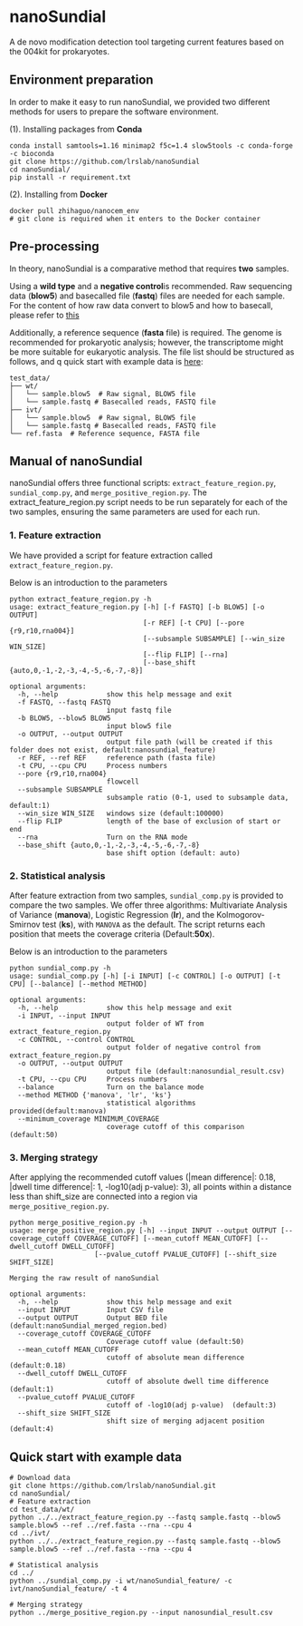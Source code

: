 # nanoSundial
A de novo modification detection tool targeting current features based on the 004kit for prokaryotes.

## Environment preparation

In order to make it easy to run nanoSundial, we provided two different methods for users to prepare the software environment.

(1). Installing packages from **Conda**

    conda install samtools=1.16 minimap2 f5c=1.4 slow5tools -c conda-forge -c bioconda 
    git clone https://github.com/lrslab/nanoSundial
    cd nanoSundial/
    pip install -r requirement.txt

(2). Installing from **Docker**

    docker pull zhihaguo/nanocem_env
    # git clone is required when it enters to the Docker container

## Pre-processing

In theory, nanoSundial is a comparative method that requires **two** samples. 

Using a **wild type** and a **negative control**is recommended. 
Raw sequencing data (**blow5**) and basecalled file (**fastq**) files are needed for each sample. 
For the content of how raw data convert to blow5 and how to basecall, please refer to [this](https://nanocem.readthedocs.io/en/latest/preparation/)

Additionally, a reference sequence (**fasta** file) is required. The genome is recommended for prokaryotic analysis; however, the transcriptome might be more suitable for eukaryotic analysis.
The file list should be structured as follows, and q quick start with example data is [here](#quick-start-with-example-data):

    test_data/
    ├── wt/
    │   └── sample.blow5  # Raw signal, BLOW5 file  
    │   └── sample.fastq # Basecalled reads, FASTQ file
    ├── ivt/
    │   └── sample.blow5  # Raw signal, BLOW5 file   
    │   └── sample.fastq # Basecalled reads, FASTQ file
    └── ref.fasta  # Reference sequence, FASTA file

## Manual of nanoSundial
nanoSundial offers three functional scripts: `extract_feature_region.py`, `sundial_comp.py`, and `merge_positive_region.py`. 
The extract_feature_region.py script needs to be run separately for each of the two samples, ensuring the same parameters are used for each run.
### 1. Feature extraction
We have provided a script for feature extraction called `extract_feature_region.py`. 

Below is an introduction to the parameters

    python extract_feature_region.py -h
    usage: extract_feature_region.py [-h] [-f FASTQ] [-b BLOW5] [-o OUTPUT]
                                     [-r REF] [-t CPU] [--pore {r9,r10,rna004}]
                                     [--subsample SUBSAMPLE] [--win_size WIN_SIZE]
                                     [--flip FLIP] [--rna]
                                     [--base_shift {auto,0,-1,-2,-3,-4,-5,-6,-7,-8}]
    
    optional arguments:
      -h, --help            show this help message and exit
      -f FASTQ, --fastq FASTQ
                            input fastq file
      -b BLOW5, --blow5 BLOW5
                            input blow5 file
      -o OUTPUT, --output OUTPUT
                            output file path (will be created if this folder does not exist, default:nanosundial_feature)
      -r REF, --ref REF     reference path (fasta file)
      -t CPU, --cpu CPU     Process numbers
      --pore {r9,r10,rna004}
                            flowcell
      --subsample SUBSAMPLE
                            subsample ratio (0-1, used to subsample data, default:1)
      --win_size WIN_SIZE   windows size (default:100000)
      --flip FLIP           length of the base of exclusion of start or end
      --rna                 Turn on the RNA mode
      --base_shift {auto,0,-1,-2,-3,-4,-5,-6,-7,-8}
                            base shift option (default: auto)

### 2. Statistical analysis
After feature extraction from two samples, `sundial_comp.py` is provided to compare the two samples. 
We offer three algorithms: Multivariate Analysis of Variance (**manova**), Logistic Regression (**lr**), and the Kolmogorov-Smirnov test (**ks**), with `MANOVA` as the default. 
The script returns each position that meets the coverage criteria (Default:**50x**).

Below is an introduction to the parameters

    python sundial_comp.py -h
    usage: sundial_comp.py [-h] [-i INPUT] [-c CONTROL] [-o OUTPUT] [-t CPU] [--balance] [--method METHOD]
    
    optional arguments:
      -h, --help            show this help message and exit
      -i INPUT, --input INPUT
                            output folder of WT from extract_feature_region.py
      -c CONTROL, --control CONTROL
                            output folder of negative control from extract_feature_region.py
      -o OUTPUT, --output OUTPUT
                            output file (default:nanosundial_result.csv)
      -t CPU, --cpu CPU     Process numbers
      --balance             Turn on the balance mode
      --method METHOD {'manova', 'lr', 'ks'}
                            statistical algorithms provided(default:manova)
      --minimum_coverage MINIMUM_COVERAGE
                            coverage cutoff of this comparison (default:50)


### 3. Merging strategy
After applying the recommended cutoff values (|mean difference|: 0.18, |dwell time difference|: 1, -log10(adj p-value): 3), all points within a distance less than shift_size are connected into a region via `merge_positive_region.py`. 

    python merge_positive_region.py -h
    usage: merge_positive_region.py [-h] --input INPUT --output OUTPUT [--coverage_cutoff COVERAGE_CUTOFF] [--mean_cutoff MEAN_CUTOFF] [--dwell_cutoff DWELL_CUTOFF]
                         [--pvalue_cutoff PVALUE_CUTOFF] [--shift_size SHIFT_SIZE]
    
    Merging the raw result of nanoSundial
    
    optional arguments:
      -h, --help            show this help message and exit
      --input INPUT         Input CSV file
      --output OUTPUT       Output BED file (default:nanoSundial_merged_region.bed)
      --coverage_cutoff COVERAGE_CUTOFF
                            Coverage cutoff value (default:50)
      --mean_cutoff MEAN_CUTOFF
                            cutoff of absolute mean difference (default:0.18)
      --dwell_cutoff DWELL_CUTOFF
                            cutoff of absolute dwell time difference (default:1)
      --pvalue_cutoff PVALUE_CUTOFF
                            cutoff of -log10(adj p-value)  (default:3)
      --shift_size SHIFT_SIZE
                            shift size of merging adjacent position (default:4)

## Quick start with example data

    # Download data
    git clone https://github.com/lrslab/nanoSundial.git
    cd nanoSundial/
    # Feature extraction
    cd test_data/wt/
    python ../../extract_feature_region.py --fastq sample.fastq --blow5 sample.blow5 --ref ../ref.fasta --rna --cpu 4
    cd ../ivt/
    python ../../extract_feature_region.py --fastq sample.fastq --blow5 sample.blow5 --ref ../ref.fasta --rna --cpu 4

    # Statistical analysis
    cd ../
    python ../sundial_comp.py -i wt/nanoSundial_feature/ -c ivt/nanoSundial_feature/ -t 4

    # Merging strategy
    python ../merge_positive_region.py --input nanosundial_result.csv
